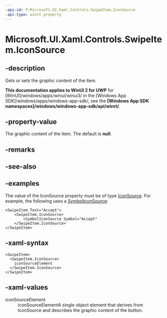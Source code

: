 ```yaml
---
-api-id: P:Microsoft.UI.Xaml.Controls.SwipeItem.IconSource
-api-type: winrt property
---
```

<!-- Property syntax.
public IconSource IconSource { get;  set; }
-->

# Microsoft.UI.Xaml.Controls.SwipeItem.IconSource


## -description

Gets or sets the graphic content of the item.


**This documentation applies to WinUI 2 for UWP** for [WinUI]/windows/apps/winui/winui3/ in the [Windows App SDK]/windows/apps/windows-app-sdk/, see the **[Windows App SDK namespaces]/windows/windows-app-sdk/api/winrt/**.

## -property-value

The graphic content of the item. The default is **null**.


## -remarks


## -see-also


## -examples

The value of the IconSource property must be of type [IconSource](iconsource.md). For example, the following uses a [SymbolIconSource](symboliconsource.md):

```Xaml
<SwipeItem Text="Accept">
    <SwipeItem.IconSource>
        <SymbolIconSource Symbol="Accept"
    </SwipeItem.IconSource>
</SwipeItem>
```

## -xaml-syntax

```xaml
<SwipeItem>
  <SwipeItem.IconSource>
    iconSourceElement
  </SwipeItem.IconSource>
</SwipeItem>
```


## -xaml-values

<dt>iconSourceElement</dt><dd>iconSourceElementA single object element that derives from IconSource and describes the graphic content of the button.</dd>
</dl>


